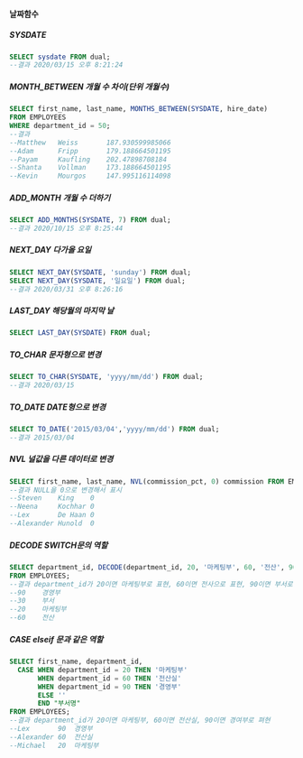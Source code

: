 #### 날짜함수

##### SYSDATE

```sql
SELECT sysdate FROM dual;
--결과 2020/03/15 오후 8:21:24
```

##### MONTH_BETWEEN 개월 수 차이(단위 개월수)

```sql
SELECT first_name, last_name, MONTHS_BETWEEN(SYSDATE, hire_date)
FROM EMPLOYEES
WHERE department_id = 50;
--결과
--Matthew	Weiss		187.930599985066
--Adam		Fripp		179.188664501195
--Payam		Kaufling	202.47898708184
--Shanta	Vollman		173.188664501195
--Kevin		Mourgos		147.995116114098
```

##### ADD_MONTH 개월 수 더하기

```sql
SELECT ADD_MONTHS(SYSDATE, 7) FROM dual;
--결과 2020/10/15 오후 8:25:44
```

##### NEXT_DAY 다가올 요일

```sql
SELECT NEXT_DAY(SYSDATE, 'sunday') FROM dual;
SELECT NEXT_DAY(SYSDATE, '일요일') FROM dual;
--결과 2020/03/31 오후 8:26:16
```

##### LAST_DAY 해당월의 마지막 날

```sql
SELECT LAST_DAY(SYSDATE) FROM dual;
```

##### TO_CHAR 문자형으로 변경

```sql
SELECT TO_CHAR(SYSDATE, 'yyyy/mm/dd') FROM dual;
--결과 2020/03/15
```

##### TO_DATE DATE형으로 변경

```sql
SELECT TO_DATE('2015/03/04','yyyy/mm/dd') FROM dual;
--결과 2015/03/04
```

##### NVL 널값을 다른 데이터로 변경

```sql
SELECT first_name, last_name, NVL(commission_pct, 0) commission FROM EMPLOYEES;
--결과 NULL을 0으로 변경해서 표시
--Steven	King	0
--Neena		Kochhar	0
--Lex		De Haan	0
--Alexander	Hunold	0
```

##### DECODE SWITCH문의 역할

```sql
SELECT department_id, DECODE(department_id, 20, '마케팅부', 60, '전산', 90,'경영부', '부서')
FROM EMPLOYEES;
--결과 department_id가 20이면 마케팅부로 표현, 60이면 전사으로 표현, 90이면 부서로 표현, 나머지 부서로 표현
--90	경영부
--30	부서
--20	마케팅부
--60	전산
```

##### CASE elseif 문과 같은 역할

```sql
SELECT first_name, department_id, 
  CASE WHEN department_id = 20 THEN '마케팅부'
       WHEN department_id = 60 THEN '전산실'
       WHEN department_id = 90 THEN '경영부'
       ELSE '' 
       END "부서명"
FROM EMPLOYEES;  
--결과 department_id가 20이면 마케팅부, 60이면 전산실, 90이면 경여부로 펴현
--Lex		90	경영부
--Alexander	60	전산실
--Michael	20	마케팅부
```

